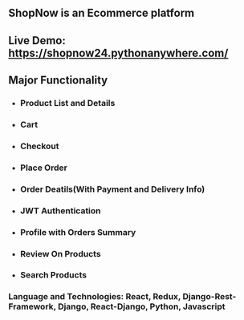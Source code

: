 ## ShopNow is an Ecommerce platform
## Live Demo: https://shopnow24.pythonanywhere.com/
## Major Functionality
* ### Product List and Details
* ### Cart
* ### Checkout
* ### Place Order
* ### Order Deatils(With Payment and Delivery Info)
* ### JWT Authentication
* ### Profile with Orders Summary
* ### Review On Products
* ### Search Products
### Language and Technologies: React, Redux, Django-Rest-Framework, Django, React-Django, Python, Javascript


